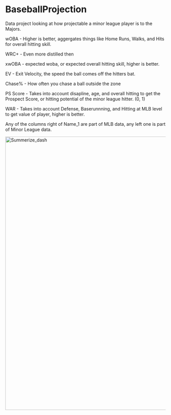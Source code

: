 # BaseballProjection
Data project looking at how projectable a minor league player is to the Majors.

wOBA - Higher is better, aggergates things like Home Runs, Walks, and Hits for overall hitting skill.

WRC+ - Even more distilled then 

xwOBA - expected woba, or expected overall hitting skill, higher is better.

EV - Exit Velocity, the speed the ball comes off the hitters bat.

Chase% - How often you chase a ball outside the zone

PS Score - Takes into account disapline, age, and overall hitting to get the Prospect Score, or hitting potential of the minor league hitter. (0, 1)

WAR - Takes into account Defense, Baserunnning, and Hitting at MLB level to get value of player, higher is better.

Any of the columns right of Name_1 are part of MLB data, any left one is part of Minor League data.


<img width="1509" height="859" alt="Summerize_dash" src="https://github.com/user-attachments/assets/a7dd8755-8ea4-4bd8-bee4-21a66c83a06e" />
